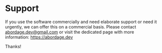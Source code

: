 # Support

If you use the software commercially and need elaborate support or need it urgently, we can offer this on a commercial basis.
Please contact abordage.dev@gmail.com or visit the dedicated page with more information: https://abordage.dev

Thanks!